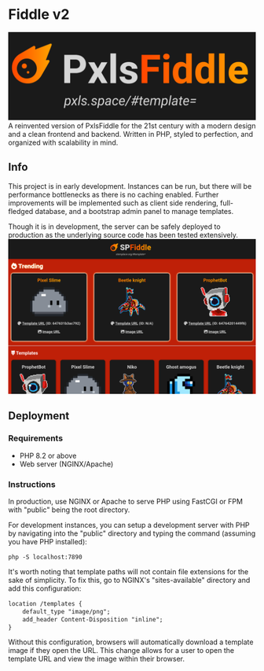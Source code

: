 # Fiddle v2
![Fiddle Logo](https://github.com/zulujive/fiddle/blob/main/logo.png?raw=true)
A reinvented version of PxlsFiddle for the 21st century with a modern design and a clean frontend and backend. Written in PHP, styled to perfection, and organized with scalability in mind.

## Info
This project is in early development. Instances can be run, but there will be performance bottlenecks as there is no caching enabled. Further improvements will be implemented such as client side rendering, full-fledged database, and a bootstrap admin panel to manage templates.

Though it is in development, the server can be safely deployed to production as the underlying source code has been tested extensively.
![Fiddle Logo](https://github.com/zulujive/fiddle/blob/main/site-example.png?raw=true)

## Deployment
### Requirements
- PHP 8.2 or above
- Web server (NGINX/Apache)

### Instructions
In production, use NGINX or Apache to serve PHP using FastCGI or FPM with "public" being the root directory.

For development instances, you can setup a development server with PHP by navigating into the "public" directory and typing the command (assuming you have PHP installed):
```
php -S localhost:7890
```

It's worth noting that template paths will not contain file extensions for the sake of simplicity. To fix this, go to NGINX's "sites-available" directory and add this configuration:
```
location /templates {
    default_type "image/png";
    add_header Content-Disposition "inline";
}
```
Without this configuration, browsers will automatically download a template image if they open the URL. This change allows for a user to open the template URL and view the image within their browser.
